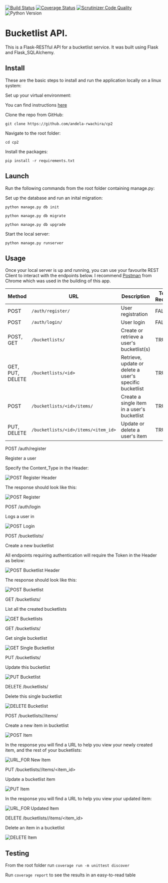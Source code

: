 [![Build Status](https://travis-ci.org/andela-rwachira/cp2.svg?branch=develop)](https://travis-ci.org/andela-rwachira/cp2)
[![Coverage Status](https://coveralls.io/repos/github/andela-rwachira/cp2/badge.svg?branch=develop)](https://coveralls.io/github/andela-rwachira/cp2?branch=develop)
[![Scrutinizer Code Quality](https://scrutinizer-ci.com/g/andela-rwachira/cp2/badges/quality-score.png?b=develop)](https://scrutinizer-ci.com/g/andela-rwachira/cp2/?branch=develop)
![Python Version](https://img.shields.io/badge/python-2.7-brightgreen.svg)


# Bucketlist API. 

This is a Flask-RESTful API for a bucketlist service. 
It was built using Flask and Flask_SQLAlchemy.

## Install

These are the basic steps to install and run the application locally on a linux system:

Set up your virtual environment:

You can find instructions [here](http://docs.python-guide.org/en/latest/dev/virtualenvs/)

Clone the repo from GitHub:

`git clone https://github.com/andela-rwachira/cp2`

Navigate to the root folder:

`cd cp2`

Install the packages:

`pip install -r requirements.txt`

## Launch

Run the following commands from the root folder containing manage.py:

Set up the database and run an inital migration:

`python manage.py db init`

`python manage.py db migrate`

`python manage.py db upgrade`

Start the local server:

`python manage.py runserver`

## Usage

Once your local server is up and running, you can use your favourite REST Client
to interact with the endpoints below. I recommend [Postman](https://www.getpostman.com/)
from Chrome which was used in the building of this app.


| Method | URL | Description | Token Required |
| -------- | ------------- | --------- |--------------- |
| POST | `/auth/register/` | User registration | FALSE |
| POST | `/auth/login/` | User login | FALSE |
| POST, GET | `/bucketlists/` | Create or retrieve a user's bucketlist(s) | TRUE |
| GET, PUT, DELETE | `/bucketlists/<id>` | Retrieve, update or delete a user's specific bucketlist | TRUE |
| POST | `/bucketlists/<id>/items/` | Create a single item in a user's bucketlist | TRUE |
| PUT, DELETE | `/bucketlists/<id>/items/<item_id>` | Update or delete a user's item | TRUE |


POST /auth/register

Register a user

Specify the Content_Type in the Header:

![POST Register Header](https://cloud.githubusercontent.com/assets/20615801/20676831/1cf0abc0-b5a2-11e6-9b2c-996ccb0ae1a1.png)


The response should look like this:

![POST Register](https://cloud.githubusercontent.com/assets/20615801/20676913/807821fa-b5a2-11e6-91a2-e7fe36fc6f17.png)


POST /auth/login

Logs a user in

![POST Login](https://cloud.githubusercontent.com/assets/20615801/20676746/e2820088-b5a1-11e6-8e96-7b9a01d62bbe.png)


POST /bucketlists/

Create a new bucketlist

All endpoints requiring authentication will require the Token in the Header as below:

![POST Bucketlist Header](https://cloud.githubusercontent.com/assets/20615801/20676982/b1650d50-b5a2-11e6-9415-385dc5e0202a.png)


The response should look like this:

![POST Bucketlist](https://cloud.githubusercontent.com/assets/20615801/20677035/dc5d3190-b5a2-11e6-9d5c-342ad2e9a3c5.png)


GET /bucketlists/

List all the created bucketlists

![GET Bucketlists](https://cloud.githubusercontent.com/assets/20615801/20677096/08363280-b5a3-11e6-8e75-72cf0cd9123d.png)


GET /bucketlists/<id>

Get single bucketlist

![GET Single Bucketlist](https://cloud.githubusercontent.com/assets/20615801/20677153/3439c432-b5a3-11e6-8dfd-dc7cabc21d61.png)


PUT /bucketlists/<id>

Update this bucketlist

![PUT Bucketlist](https://cloud.githubusercontent.com/assets/20615801/20677190/585bb9ec-b5a3-11e6-9cdd-3245c7ab4a57.png)


DELETE /bucketlists/<id>

Delete this single bucketlist

![DELETE Bucketlist](https://cloud.githubusercontent.com/assets/20615801/20677239/83edf6ce-b5a3-11e6-8549-4199b821fd07.png)


POST /bucketlists/<id>/items/

Create a new item in bucketlist

![POST Item](https://cloud.githubusercontent.com/assets/20615801/20677307/b1e0451e-b5a3-11e6-8878-866b2502afb0.png)


In the response you will find a URL to help you view your newly created item, 
and the rest of your bucketlists:

![URL_FOR New Item](https://cloud.githubusercontent.com/assets/20615801/20677333/c590941a-b5a3-11e6-98ce-f3ccc969d69f.png)


PUT /bucketlists/<id>/items/<item_id>

Update a bucketlist item

![PUT Item](https://cloud.githubusercontent.com/assets/20615801/20677407/09197238-b5a4-11e6-8cef-ef709ca0686b.png)


In the response you will find a URL to help you view your updated item:

![URL_FOR Updated Item](https://cloud.githubusercontent.com/assets/20615801/20677426/183d3bf0-b5a4-11e6-9837-547698479af4.png)


DELETE /bucketlists/<id>/items/<item_id>

Delete an item in a bucketlist

![DELETE Item](https://cloud.githubusercontent.com/assets/20615801/20677545/735ba684-b5a4-11e6-95a8-c9d60400ae12.png)


## Testing

From the root folder run `coverage run -m unittest discover`

Run `coverage report` to see the results in an easy-to-read table
